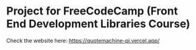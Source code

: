 # Project for FreeCodeCamp (Front End Development Libraries Course)
Check the website here: https://quotemachine-pi.vercel.app/
